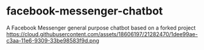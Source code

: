 # facebook-messenger-chatbot
A Facebook Messenger general purpose chatbot based on a forked project
https://cloud.githubusercontent.com/assets/18606197/21282470/1dee99ae-c3aa-11e6-9309-33be98583f9d.png
